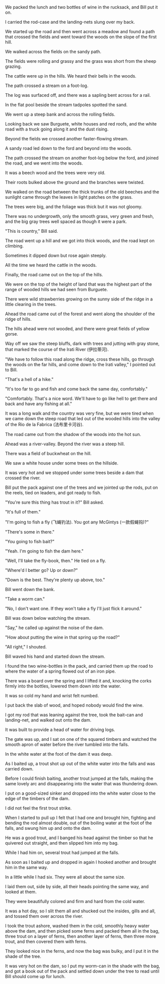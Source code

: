 
We packed the lunch and two bottles of wine in the rucksack, and Bill put it on. 

I carried the rod-case and the landing-nets slung over my back. 

We started up the road and then went across a meadow and found a path that crossed the fields and went toward the woods on the slope of the first hill. 

We walked across the fields on the sandy path. 

The fields were rolling and grassy and the grass was short from the sheep grazing. 

The cattle were up in the hills. We heard their bells in the woods. 

The path crossed a stream on a foot-log. 

The log was surfaced off, and there was a sapling bent across for a rail. 

In the flat pool beside the stream tadpoles spotted the sand. 

We went up a steep bank and across the rolling fields. 

Looking back we saw Burguete, white houses and red roofs, and the white road with a truck going along it and the dust rising. 

Beyond the fields we crossed another faster-flowing stream. 

A sandy road led down to the ford and beyond into the woods. 

The path crossed the stream on another foot-log below the ford, and joined the road, and we went into the woods. 

It was a beech wood and the trees were very old. 

Their roots bulked above the ground and the branches were twisted. 

We walked on the road between the thick trunks of the old beeches and the sunlight came through the leaves in light patches on the grass. 

The trees were big, and the foliage was thick but it was not gloomy. 

There was no undergrowth, only the smooth grass, very green and fresh, and the big gray trees well spaced as though it were a park. 

"This is country," Bill said. 

The road went up a hill and we got into thick woods, and the road kept on climbing. 

Sometimes it dipped down but rose again steeply. 

All the time we heard the cattle in the woods. 

Finally, the road came out on the top of the hills. 

We were on the top of the height of land that was the highest part of the range of wooded hills we had seen from Burguete. 

There were wild strawberries growing on the sunny side of the ridge in a little clearing in the trees. 

Ahead the road came out of the forest and went along the shoulder of the ridge of hills. 

The hills ahead were not wooded, and there were great fields of yellow gorse. 

Way off we saw the steep bluffs, dark with trees and jutting with gray stone, that marked the course of the Irati River (伊拉蒂河). 

"We have to follow this road along the ridge, cross these hills, go through the woods on the far hills, and come down to the Irati valley," I pointed out to Bill. 

"That's a hell of a hike." 

"It's too far to go and fish and come back the same day, comfortably." 

"Comfortably. That's a nice word. We'll have to go like hell to get there and back and have any fishing at all." 

It was a long walk and the country was very fine, but we were tired when we came down the steep road that led out of the wooded hills into the valley of the Rio de la Fabrica (法布里卡河谷). 

The road came out from the shadow of the woods into the hot sun. 

Ahead was a river-valley. Beyond the river was a steep hill. 

There was a field of buckwheat on the hill. 

We saw a white house under some trees on the hillside. 

It was very hot and we stopped under some trees beside a dam that crossed the river. 

Bill put the pack against one of the trees and we jointed up the rods, put on the reels, tied on leaders, and got ready to fish. 

"You're sure this thing has trout in it?" Bill asked. 

"It's full of them." 

"I'm going to fish a fly (飞蝇钓法). You got any McGintys (一款假蝇钩)?" 

"There's some in there." 

"You going to fish bait?" 

"Yeah. I'm going to fish the dam here." 

"Well, I'll take the fly-book, then." He tied on a fly. 

"Where'd I better go? Up or down?" 

"Down is the best. They're plenty up above, too." 

Bill went down the bank. 

"Take a worm can." 

"No, I don't want one. If they won't take a fly I'll just flick it around." 

Bill was down below watching the stream. 

"Say," he called up against the noise of the dam. 

"How about putting the wine in that spring up the road?" 

"All right," I shouted. 

Bill waved his hand and started down the stream. 

I found the two wine-bottles in the pack, and carried them up the road to where the water of a spring flowed out of an iron pipe. 

There was a board over the spring and I lifted it and, knocking the corks firmly into the bottles, lowered them down into the water. 

It was so cold my hand and wrist felt numbed. 

I put back the slab of wood, and hoped nobody would find the wine. 

I got my rod that was leaning against the tree, took the bait-can and landing-net, and walked out onto the dam. 

It was built to provide a head of water for driving logs. 

The gate was up, and I sat on one of the squared timbers and watched the smooth apron of water before the river tumbled into the falls. 

In the white water at the foot of the dam it was deep. 

As I baited up, a trout shot up out of the white water into the falls and was carried down. 

Before I could finish baiting, another trout jumped at the falls, making the same lovely arc and disappearing into the water that was thundering down. 

I put on a good-sized sinker and dropped into the white water close to the edge of the timbers of the dam. 

I did not feel the first trout strike. 

When I started to pull up I felt that I had one and brought him, fighting and bending the rod almost double, out of the boiling water at the foot of the falls, and swung him up and onto the dam. 

He was a good trout, and I banged his head against the timber so that he quivered out straight, and then slipped him into my bag. 

While I had him on, several trout had jumped at the falls. 

As soon as I baited up and dropped in again I hooked another and brought him in the same way. 

In a little while I had six. They were all about the same size. 

I laid them out, side by side, all their heads pointing the same way, and looked at them. 

They were beautifully colored and firm and hard from the cold water. 

It was a hot day, so I slit them all and shucked out the insides, gills and all, and tossed them over across the river. 

I took the trout ashore, washed them in the cold, smoothly heavy water above the dam, and then picked some ferns and packed them all in the bag, three trout on a layer of ferns, then another layer of ferns, then three more trout, and then covered them with ferns. 

They looked nice in the ferns, and now the bag was bulky, and I put it in the shade of the tree. 

It was very hot on the dam, so I put my worm-can in the shade with the bag, and got a book out of the pack and settled down under the tree to read until Bill should come up for lunch. 
